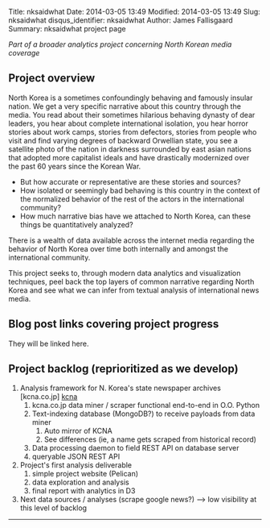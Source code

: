 Title: nksaidwhat
Date: 2014-03-05 13:49
Modified: 2014-03-05 13:49
Slug: nksaidwhat 
disqus_identifier: nksaidwhat
Author: James Fallisgaard
Summary: nksaidwhat project page

*Part of a broader analytics project concerning North Korean media coverage*

## Project overview
North Korea is a sometimes confoundingly behaving and famously insular nation.  We get a very specific narrative about this country through the media.  You read about their sometimes hilarious behaving dynasty of dear leaders, you hear about complete international isolation, you hear horror stories about work camps, stories from defectors, stories from people who visit and find varying degrees of backward Orwellian state, you see a satellite photo of the nation in darkness surrounded by east asian nations that adopted more capitalist ideals and have drastically modernized over the past 60 years since the Korean War.

+ But how accurate or representative are these stories and sources?
+ How isolated or seemingly bad behaving is this country in the context of the normalized behavior of the rest of the actors in the international community?
+ How much narrative bias have we attached to North Korea, can these things be quantitatively analyzed?

There is a wealth of data available across the internet media regarding the behavior of North Korea over time both internally and amongst the international community.

This project seeks to, through modern data analytics and visualization techniques, peel back the top layers of common narrative regarding North Korea and see what we can infer from textual analysis of international news media.

## Blog post links covering project progress

They will be linked here.

## Project backlog (reprioritized as we develop)

1. Analysis framework for N. Korea's state newspaper archives [kcna.co.jp] [kcna]
	1. kcna.co.jp data miner / scraper functional end-to-end in O.O. Python
	2. Text-indexing database (MongoDB?) to receive payloads from data miner
		1. Auto mirror of KCNA
		2. See differences (ie, a name gets scraped from historical record)
	3. Data processing daemon to field REST API on database server
	4. queryable JSON REST API
2. Project's first analysis deliverable
	1. simple project website (Pelican)
	2. data exploration and analysis
	3. final report with analytics in D3
3. Next data sources / analyses (scrape google news?) --> low visibility at this level of backlog

***

<!--- LINKS -->
[gh_nksaidwhat]:    https://github.com/jfallisg/nksaidwhat
                    "GitHub - nksaidwhat"
[kcna]:             http://www.kcna.co.jp/index-e.htm
                    "KCNA - english"